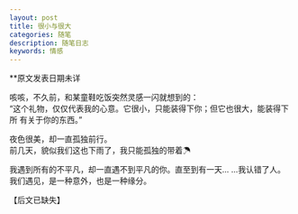 ```yaml
---
layout: post
title: 很小与很大
categories: 随笔
description: 随笔日志
keywords: 情感
---
```


**原文发表日期未详 

咳咳，不久前，和某童鞋吃饭突然灵感一闪就想到的：  
“这个礼物，仅仅代表我的心意。它很小，只能装得下你；但它也很大，能装得下所
有关于你的东西。”  

夜色很美，却一直孤独前行。  
前几天，貌似我们这也下雨了，我只能孤独的带着☂  

我遇到所有的不平凡，却一直遇不到平凡的你。直至到有一天... ...我认错了人。  
我们遇见，是一种意外，也是一种缘分。

【后文已缺失】
